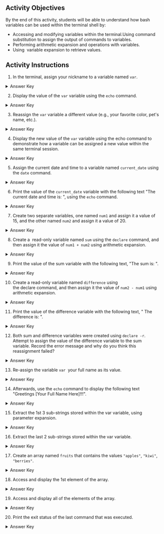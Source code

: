## Activity Objectives

By the end of this activity, students will be able to understand how bash variables can be used within the terminal shell by:

- Accessing and modifying variables within the terminal.Using command substitution to assign the output of commands to variables.
- Performing arithmetic expansion and operations with variables.
- Using  variable expansion to retrieve values.



## Activity Instructions
1. In the terminal, assign your nickname to a variable named ```var```.
<details closed> 
   <summary>Answer Key</summary>
   <code>var="MJTheCyberGuy"</code>
</details>

2. Display the value of the ```var``` variable using the ```echo``` command.
<details closed> 
   <summary>Answer Key</summary>
   <code>echo $var</code>
</details>

3. Reassign the ```var``` variable a different value (e.g., your favorite color, pet's name, etc.).
<details closed> 
   <summary>Answer Key</summary>
   <code>var="Grurple a.k.a Green and Purple"</code>
</details>

4. Display the new value of the ```var``` variable using the echo command to demonstrate how a variable can be assigned a new value within the same terminal session.
<details closed> 
   <summary>Answer Key</summary>
   <code>echo $var</code>
</details>

5. Assign the current date and time to a variable named ```current_date``` using the ```date``` command.
<details closed> 
   <summary>Answer Key</summary>
   <code>current_date=$(date)</code>
</details>

6. Print the value of the ```current_date```  variable with the following text "The current date and time is: ", using the ```echo``` command.
<details closed> 
   <summary>Answer Key</summary>
   <code>echo "The current date and time is: $current_date"</code>
</details>

7. Create two separate variables, one named ```num1``` and assign it a value of 15, and the other named ```num2``` and assign it a value of 20.
<details closed> 
   <summary>Answer Key</summary>
   <code>num1=15</code><br><code>num2=20</code>
</details>

8. Create a  read-only variable named ```sum``` using the ```declare``` command, and then assign it the value of ```num1 + num2``` using arithmetic expansion.
<details closed> 
   <summary>Answer Key</summary>
   <code>declare -r sum=$((num1 + num2))</code>
</details>

9. Print the value of the sum variable with the following text, "The sum is: ".
<details closed> 
   <summary>Answer Key</summary>
   <code>echo "The sum is: $sum"</code>
</details>

10. Create a read-only variable named ```difference``` using the declare command, and then assign it the value of ```num2 - num1``` using arithmetic expansion.
<details closed> 
   <summary>Answer Key</summary>
   <code>declare -r difference=$((num2 - num1))</code>
</details>

11. Print the value of the difference variable with the following text, "
The difference is: ".
<details closed> 
   <summary>Answer Key</summary>
   <code>echo "The sum is: $difference"</code>
</details>

12. Both sum and difference variables were created using ```declare -r```. Attempt to assign the value of the difference variable to the sum variable. Record the error message and why do you think this reassignment failed?
<details closed> 
   <summary>Answer Key</summary>
   <code>sum=$difference</code><br>
  The error message that was displayed stated "sum: readonly variable". This indicates that the operation failed due to the sum variable being set to readonly. This means that once the sum variable was assigned a value, the variable's value could not and cannot be changed. 
</details>

13. Re-assign the variable ```var```  your full name as its value.
<details closed> 
   <summary>Answer Key</summary>
   <code>var="AJ Wright"</code>
</details>

14. Afterwards, use the ```echo``` command to display the following text "Greetings [Your Full Name Here]!!!".
<details closed> 
   <summary>Answer Key</summary>
   <code>echo "Greetings $var!"</code>
</details>

15. Extract the 1st 3 sub-strings stored within the var variable, using parameter expansion.
<details closed> 
   <summary>Answer Key</summary>
   <code>echo "${var:0:3}"</code>
</details>

16. Extract the last 2 sub-strings stored within the var variable.
<details closed> 
   <summary>Answer Key</summary>
  Since the variable var is storing the value "AJ Wright" which consists of 8 characters (including whitespace). To get the last 2 sub-strings the value 7 is used for the offset and the default value of 8 is used for the length. <br>
   <code>echo "${var:7}"</code>
</details>

17. Create an array named ```fruits``` that contains the values ```"apples"```, ```"kiwi"```, ```"berries"```.
<details closed> 
   <summary>Answer Key</summary>
   <code>fruits=("apples" "kiwi" "berries")</code>
</details>

18. Access and display the 1st element of the array.
<details closed> 
   <summary>Answer Key</summary>
   <code>echo ${fruits[0]}</code>
</details>

19. Access and display all of the elements of the array.
<details closed> 
   <summary>Answer Key</summary>
   <code>echo ${fruits[@]}</code>
</details>

20. Print the exit status of the last command that was executed.
<details closed> 
   <summary>Answer Key</summary>
   <code>echo $?</code>
</details>

